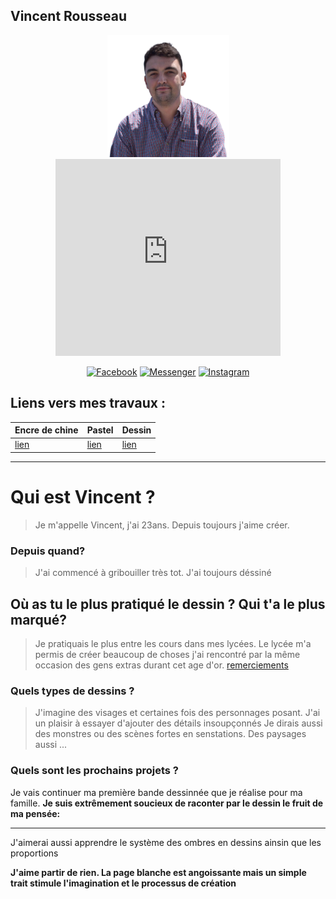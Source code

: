 ##  Vincent Rousseau
<p align="center"><img src="images/vincent.png" height='195' alt="Vincent Rousseau">
    <iframe width="360" height="315" src="https://www.youtube.com/embed/Ct9ipKktK8o" frameborder="0" allow="accelerometer; autoplay; clipboard-write; encrypted-media; gyroscope; picture-in-picture" allowfullscreen></iframe>
</p>



<p align="center">
<a href="https://facebook.com/vincentrs92"><img title="Facebook" src="https://img.shields.io/badge/Facebook-red?style=for-the-badge&logo=facebook"></a>
<a href="https://m.me/vincentrs92"><img title="Messenger" src="https://img.shields.io/badge/Messenger-red?style=for-the-badge&logo=messenger"></a>
<a href="https://www.instagram.com/vincent.rs"><img title="Instagram" src="https://img.shields.io/badge/INSTAGRAM-purple?style=for-the-badge&logo=instagram"></a>

</p>

## Liens vers mes travaux :

| Encre de chine | Pastel    | Dessin  |
|----------------|-----------|---------|
| [lien](ink.md)    | [lien](pastel.md) | [lien](draw.md) |

----------------------------------------------------------

# Qui est Vincent ?

> Je m'appelle Vincent, j'ai 23ans. Depuis toujours j'aime créer.

### Depuis quand?
> J'ai commencé à gribouiller très tot. J'ai toujours déssiné

## Où as tu le plus pratiqué le dessin ? Qui t'a le plus marqué?
> Je pratiquais le plus entre les cours dans mes lycées.
> Le lycée m'a permis de  créer beaucoup de choses j'ai rencontré par la même occasion des gens extras durant cet age d'or.
> [remerciements](remerciements.md)

### Quels types de dessins ?

> J'imagine des visages et certaines fois des personnages posant. J'ai un plaisir à essayer d'ajouter des détails insoupçonnés
> Je dirais aussi des monstres ou des scènes fortes en senstations.
> Des paysages aussi ...

### Quels sont les prochains projets ?
Je vais continuer ma première bande dessinnée que je réalise pour ma famille.
__Je suis extrêmement soucieux de raconter par le dessin le fruit de ma pensée:__

-----------------------------------------------------------------------------

J'aimerai aussi apprendre le système des ombres en dessins ainsin que les proportions



__J'aime partir de rien. La page blanche est angoissante mais un simple trait stimule l'imagination et le processus de création__




